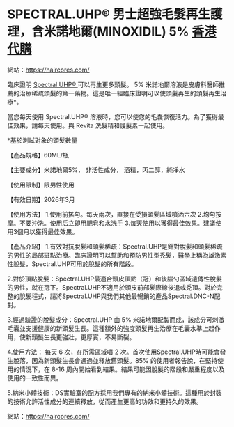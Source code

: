 # SPECTRAL.UHP® 男士超強毛髮再生護理，含米諾地爾(MINOXIDIL) 5%  [香港代購](https://haircores.com/)

網站：https://haircores.com/

臨床證明 [Spectral.UHP® ](https://haircores.com/product/spectral-uhp-%e7%94%b7%e5%a3%ab%e8%b6%85%e5%bc%b7%e6%af%9b%e9%ab%ae%e5%86%8d%e7%94%9f%e8%ad%b7%e7%90%86%ef%bc%8c%e5%90%ab%e7%b1%b3%e8%ab%be%e5%9c%b0%e7%88%beminoxidil-5%e3%80%90%e7%be%8e/)可以再生更多頭髮。 5% 米諾地爾溶液是皮膚科醫師推薦的治療稀疏頭髮的第一藥物。這是唯一經臨床證明可以使頭髮再生的頭髮再生治療*。

當您每天使用 Spectral.UHP® 溶液時，您可以使您的毛囊恢復活力。為了獲得最佳效果，請每天使用。與 Revita 洗髮精和護髮素一起使用。

*基於測試對象的頭髮數量

 

【產品規格】60ML/瓶

【主要成分】米諾地爾5%， 非活性成分， 酒精，丙二醇，純凈水

【使用限制】限男性使用

【有效日期】2026年3月

【使用方法】
1.使用前搖勻。每天兩次，直接在受損頭髮區域噴洒六次
2.均勻按摩。不要沖洗。使用后立即用肥皂和水洗手
3.每天使用以獲得最佳效果。建議使用3個月以獲得最佳效果。

【產品介紹】
1.有效對抗脫髮和頭髮稀疏：Spectral.UHP是針對脫髮和頭髮稀疏的男性的局部斑點治療。臨床證明可以幫助和預防男性型禿髮，醫學上稱為雄激素性脫髮，Spectral.UHP可用於脫髮的所有階段。

2.對於頂點脫髮：Spectral.UHP最適合頭皮頂點（冠）和後腦勺區域遺傳性脫髮的男性，就在冠下。Spectral.UHP不適用於頭皮前部髮際線後退或禿頂。對於完整的脫髮程式，請將Spectral.UHP與我們其他最暢銷的產品Spectral.DNC-N配對。

3.經過驗證的脫髮成分：Spectral.UHP 由 5% 米諾地爾配製而成，該成分可刺激毛囊並支援健康的新頭髮生長。這種額外的強度頭髮再生治療在毛囊水準上起作用，使新頭髮生長更強壯，更厚實，不易斷裂。

4.使用方法： 每天 6 次，在所需區域噴 2 次。首次使用Spectral.UHP時可能會發生脫落，因為新頭髮生長會通過並釋放舊頭髮。85% 的使用者報告說，在堅持使用的情況下，在 8-16 周內開始看到結果。結果可能因脫髮的階段和嚴重程度以及使用的一致性而異。

5.納米小體技術：DS實驗室的配方採用我們專有的納米小體技術。這種用於封裝的技術允許活性成分的連續釋放，從而產生更高的功效和更持久的效果。

網站：https://haircores.com/
